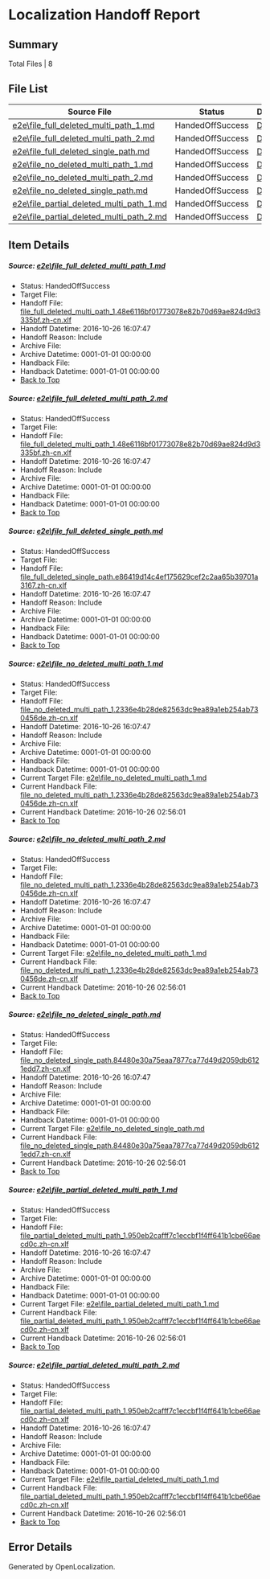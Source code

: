 # <a name='report-top'></a> Localization Handoff Report

## Summary
 Total Files | 8

## File List
 Source File | Status | Details 
 ----------- | ------ | ------- 
 [e2e\file_full_deleted_multi_path_1.md](https://github.com/OpenLocalizationTestOrg/ol-test0/blob/f694ca9a57b7894c844f1b5217e31ee124eb434a/e2e/file_full_deleted_multi_path_1.md) | HandedOffSuccess | [Details](#666558c4a253dbef3bbb99af0e9aba190bf7fdc41)
 [e2e\file_full_deleted_multi_path_2.md](https://github.com/OpenLocalizationTestOrg/ol-test0/blob/f694ca9a57b7894c844f1b5217e31ee124eb434a/e2e/file_full_deleted_multi_path_2.md) | HandedOffSuccess | [Details](#666558c4a253dbef3bbb99af0e9aba190bf7fdc42)
 [e2e\file_full_deleted_single_path.md](https://github.com/OpenLocalizationTestOrg/ol-test0/blob/f694ca9a57b7894c844f1b5217e31ee124eb434a/e2e/file_full_deleted_single_path.md) | HandedOffSuccess | [Details](#c0c668edc0b52ec2108efa5c69c709a7d79c51463)
 [e2e\file_no_deleted_multi_path_1.md](https://github.com/OpenLocalizationTestOrg/ol-test0/blob/f694ca9a57b7894c844f1b5217e31ee124eb434a/e2e/file_no_deleted_multi_path_1.md) | HandedOffSuccess | [Details](#ec525e5424e6562e56cbe56e490c05b28ed69a5a4)
 [e2e\file_no_deleted_multi_path_2.md](https://github.com/OpenLocalizationTestOrg/ol-test0/blob/f694ca9a57b7894c844f1b5217e31ee124eb434a/e2e/file_no_deleted_multi_path_2.md) | HandedOffSuccess | [Details](#ec525e5424e6562e56cbe56e490c05b28ed69a5a5)
 [e2e\file_no_deleted_single_path.md](https://github.com/OpenLocalizationTestOrg/ol-test0/blob/f694ca9a57b7894c844f1b5217e31ee124eb434a/e2e/file_no_deleted_single_path.md) | HandedOffSuccess | [Details](#97eef4d7ccaffcab5c5eed99880caca425cbbed96)
 [e2e\file_partial_deleted_multi_path_1.md](https://github.com/OpenLocalizationTestOrg/ol-test0/blob/f694ca9a57b7894c844f1b5217e31ee124eb434a/e2e/file_partial_deleted_multi_path_1.md) | HandedOffSuccess | [Details](#e1f012c490b2b99e6bd322c3518b55b5823654a17)
 [e2e\file_partial_deleted_multi_path_2.md](https://github.com/OpenLocalizationTestOrg/ol-test0/blob/f694ca9a57b7894c844f1b5217e31ee124eb434a/e2e/file_partial_deleted_multi_path_2.md) | HandedOffSuccess | [Details](#e1f012c490b2b99e6bd322c3518b55b5823654a18)

## Item Details
##### <a name='666558c4a253dbef3bbb99af0e9aba190bf7fdc41'></a> Source: [e2e\file_full_deleted_multi_path_1.md](https://github.com/OpenLocalizationTestOrg/ol-test0/blob/f694ca9a57b7894c844f1b5217e31ee124eb434a/e2e/file_full_deleted_multi_path_1.md)
* Status: HandedOffSuccess
* Target File: 
* Handoff File: [file_full_deleted_multi_path_1.48e6116bf01773078e82b70d69ae824d9d3335bf.zh-cn.xlf](https://github.com/OpenLocalizationTestOrg/ol-test0-handoff/blob/43781013f64263a744145c0baefd7eefcc662e2f/ol-handoff/OpenLocalizationTestOrg/ol-test0-zhcn/shujia/mt/file_full_deleted_multi_path_1.48e6116bf01773078e82b70d69ae824d9d3335bf.zh-cn.xlf)
* Handoff Datetime: 2016-10-26 16:07:47
* Handoff Reason: Include
* Archive File: 
* Archive Datetime: 0001-01-01 00:00:00
* Handback File: 
* Handback Datetime: 0001-01-01 00:00:00
* [Back to Top](#report-top)

##### <a name='666558c4a253dbef3bbb99af0e9aba190bf7fdc42'></a> Source: [e2e\file_full_deleted_multi_path_2.md](https://github.com/OpenLocalizationTestOrg/ol-test0/blob/f694ca9a57b7894c844f1b5217e31ee124eb434a/e2e/file_full_deleted_multi_path_2.md)
* Status: HandedOffSuccess
* Target File: 
* Handoff File: [file_full_deleted_multi_path_1.48e6116bf01773078e82b70d69ae824d9d3335bf.zh-cn.xlf](https://github.com/OpenLocalizationTestOrg/ol-test0-handoff/blob/43781013f64263a744145c0baefd7eefcc662e2f/ol-handoff/OpenLocalizationTestOrg/ol-test0-zhcn/shujia/mt/file_full_deleted_multi_path_1.48e6116bf01773078e82b70d69ae824d9d3335bf.zh-cn.xlf)
* Handoff Datetime: 2016-10-26 16:07:47
* Handoff Reason: Include
* Archive File: 
* Archive Datetime: 0001-01-01 00:00:00
* Handback File: 
* Handback Datetime: 0001-01-01 00:00:00
* [Back to Top](#report-top)

##### <a name='c0c668edc0b52ec2108efa5c69c709a7d79c51463'></a> Source: [e2e\file_full_deleted_single_path.md](https://github.com/OpenLocalizationTestOrg/ol-test0/blob/f694ca9a57b7894c844f1b5217e31ee124eb434a/e2e/file_full_deleted_single_path.md)
* Status: HandedOffSuccess
* Target File: 
* Handoff File: [file_full_deleted_single_path.e86419d14c4ef175629cef2c2aa65b39701a3167.zh-cn.xlf](https://github.com/OpenLocalizationTestOrg/ol-test0-handoff/blob/43781013f64263a744145c0baefd7eefcc662e2f/ol-handoff/OpenLocalizationTestOrg/ol-test0-zhcn/shujia/mt/file_full_deleted_single_path.e86419d14c4ef175629cef2c2aa65b39701a3167.zh-cn.xlf)
* Handoff Datetime: 2016-10-26 16:07:47
* Handoff Reason: Include
* Archive File: 
* Archive Datetime: 0001-01-01 00:00:00
* Handback File: 
* Handback Datetime: 0001-01-01 00:00:00
* [Back to Top](#report-top)

##### <a name='ec525e5424e6562e56cbe56e490c05b28ed69a5a4'></a> Source: [e2e\file_no_deleted_multi_path_1.md](https://github.com/OpenLocalizationTestOrg/ol-test0/blob/f694ca9a57b7894c844f1b5217e31ee124eb434a/e2e/file_no_deleted_multi_path_1.md)
* Status: HandedOffSuccess
* Target File: 
* Handoff File: [file_no_deleted_multi_path_1.2336e4b28de82563dc9ea89a1eb254ab730456de.zh-cn.xlf](https://github.com/OpenLocalizationTestOrg/ol-test0-handoff/blob/43781013f64263a744145c0baefd7eefcc662e2f/ol-handoff/OpenLocalizationTestOrg/ol-test0-zhcn/shujia/mt/file_no_deleted_multi_path_1.2336e4b28de82563dc9ea89a1eb254ab730456de.zh-cn.xlf)
* Handoff Datetime: 2016-10-26 16:07:47
* Handoff Reason: Include
* Archive File: 
* Archive Datetime: 0001-01-01 00:00:00
* Handback File: 
* Handback Datetime: 0001-01-01 00:00:00
* Current Target File: [e2e\file_no_deleted_multi_path_1.md](https://github.com/OpenLocalizationTestOrg/ol-test0-zhcn/blob/ee320c966a32ca05bc42e8583533565fbb6b8030/e2e/file_no_deleted_multi_path_1.md)
* Current Handback File: [file_no_deleted_multi_path_1.2336e4b28de82563dc9ea89a1eb254ab730456de.zh-cn.xlf](https://github.com/OpenLocalizationTestOrg/ol-test0-handback/blob/88e19aac0f6acdb339da2a0aedc7d068d8b197ca/ol-handback/OpenLocalizationTestOrg/ol-test0-zhcn/shujia/mt/file_no_deleted_multi_path_1.2336e4b28de82563dc9ea89a1eb254ab730456de.zh-cn.xlf)
* Current Handback Datetime: 2016-10-26 02:56:01
* [Back to Top](#report-top)

##### <a name='ec525e5424e6562e56cbe56e490c05b28ed69a5a5'></a> Source: [e2e\file_no_deleted_multi_path_2.md](https://github.com/OpenLocalizationTestOrg/ol-test0/blob/f694ca9a57b7894c844f1b5217e31ee124eb434a/e2e/file_no_deleted_multi_path_2.md)
* Status: HandedOffSuccess
* Target File: 
* Handoff File: [file_no_deleted_multi_path_1.2336e4b28de82563dc9ea89a1eb254ab730456de.zh-cn.xlf](https://github.com/OpenLocalizationTestOrg/ol-test0-handoff/blob/43781013f64263a744145c0baefd7eefcc662e2f/ol-handoff/OpenLocalizationTestOrg/ol-test0-zhcn/shujia/mt/file_no_deleted_multi_path_1.2336e4b28de82563dc9ea89a1eb254ab730456de.zh-cn.xlf)
* Handoff Datetime: 2016-10-26 16:07:47
* Handoff Reason: Include
* Archive File: 
* Archive Datetime: 0001-01-01 00:00:00
* Handback File: 
* Handback Datetime: 0001-01-01 00:00:00
* Current Target File: [e2e\file_no_deleted_multi_path_1.md](https://github.com/OpenLocalizationTestOrg/ol-test0-zhcn/blob/ee320c966a32ca05bc42e8583533565fbb6b8030/e2e/file_no_deleted_multi_path_1.md)
* Current Handback File: [file_no_deleted_multi_path_1.2336e4b28de82563dc9ea89a1eb254ab730456de.zh-cn.xlf](https://github.com/OpenLocalizationTestOrg/ol-test0-handback/blob/88e19aac0f6acdb339da2a0aedc7d068d8b197ca/ol-handback/OpenLocalizationTestOrg/ol-test0-zhcn/shujia/mt/file_no_deleted_multi_path_1.2336e4b28de82563dc9ea89a1eb254ab730456de.zh-cn.xlf)
* Current Handback Datetime: 2016-10-26 02:56:01
* [Back to Top](#report-top)

##### <a name='97eef4d7ccaffcab5c5eed99880caca425cbbed96'></a> Source: [e2e\file_no_deleted_single_path.md](https://github.com/OpenLocalizationTestOrg/ol-test0/blob/f694ca9a57b7894c844f1b5217e31ee124eb434a/e2e/file_no_deleted_single_path.md)
* Status: HandedOffSuccess
* Target File: 
* Handoff File: [file_no_deleted_single_path.84480e30a75eaa7877ca77d49d2059db6121edd7.zh-cn.xlf](https://github.com/OpenLocalizationTestOrg/ol-test0-handoff/blob/43781013f64263a744145c0baefd7eefcc662e2f/ol-handoff/OpenLocalizationTestOrg/ol-test0-zhcn/shujia/mt/file_no_deleted_single_path.84480e30a75eaa7877ca77d49d2059db6121edd7.zh-cn.xlf)
* Handoff Datetime: 2016-10-26 16:07:47
* Handoff Reason: Include
* Archive File: 
* Archive Datetime: 0001-01-01 00:00:00
* Handback File: 
* Handback Datetime: 0001-01-01 00:00:00
* Current Target File: [e2e\file_no_deleted_single_path.md](https://github.com/OpenLocalizationTestOrg/ol-test0-zhcn/blob/ee320c966a32ca05bc42e8583533565fbb6b8030/e2e/file_no_deleted_single_path.md)
* Current Handback File: [file_no_deleted_single_path.84480e30a75eaa7877ca77d49d2059db6121edd7.zh-cn.xlf](https://github.com/OpenLocalizationTestOrg/ol-test0-handback/blob/88e19aac0f6acdb339da2a0aedc7d068d8b197ca/ol-handback/OpenLocalizationTestOrg/ol-test0-zhcn/shujia/mt/file_no_deleted_single_path.84480e30a75eaa7877ca77d49d2059db6121edd7.zh-cn.xlf)
* Current Handback Datetime: 2016-10-26 02:56:01
* [Back to Top](#report-top)

##### <a name='e1f012c490b2b99e6bd322c3518b55b5823654a17'></a> Source: [e2e\file_partial_deleted_multi_path_1.md](https://github.com/OpenLocalizationTestOrg/ol-test0/blob/f694ca9a57b7894c844f1b5217e31ee124eb434a/e2e/file_partial_deleted_multi_path_1.md)
* Status: HandedOffSuccess
* Target File: 
* Handoff File: [file_partial_deleted_multi_path_1.950eb2cafff7c1eccbf1f4ff641b1cbe66aecd0c.zh-cn.xlf](https://github.com/OpenLocalizationTestOrg/ol-test0-handoff/blob/43781013f64263a744145c0baefd7eefcc662e2f/ol-handoff/OpenLocalizationTestOrg/ol-test0-zhcn/shujia/mt/file_partial_deleted_multi_path_1.950eb2cafff7c1eccbf1f4ff641b1cbe66aecd0c.zh-cn.xlf)
* Handoff Datetime: 2016-10-26 16:07:47
* Handoff Reason: Include
* Archive File: 
* Archive Datetime: 0001-01-01 00:00:00
* Handback File: 
* Handback Datetime: 0001-01-01 00:00:00
* Current Target File: [e2e\file_partial_deleted_multi_path_1.md](https://github.com/OpenLocalizationTestOrg/ol-test0-zhcn/blob/ee320c966a32ca05bc42e8583533565fbb6b8030/e2e/file_partial_deleted_multi_path_1.md)
* Current Handback File: [file_partial_deleted_multi_path_1.950eb2cafff7c1eccbf1f4ff641b1cbe66aecd0c.zh-cn.xlf](https://github.com/OpenLocalizationTestOrg/ol-test0-handback/blob/88e19aac0f6acdb339da2a0aedc7d068d8b197ca/ol-handback/OpenLocalizationTestOrg/ol-test0-zhcn/shujia/mt/file_partial_deleted_multi_path_1.950eb2cafff7c1eccbf1f4ff641b1cbe66aecd0c.zh-cn.xlf)
* Current Handback Datetime: 2016-10-26 02:56:01
* [Back to Top](#report-top)

##### <a name='e1f012c490b2b99e6bd322c3518b55b5823654a18'></a> Source: [e2e\file_partial_deleted_multi_path_2.md](https://github.com/OpenLocalizationTestOrg/ol-test0/blob/f694ca9a57b7894c844f1b5217e31ee124eb434a/e2e/file_partial_deleted_multi_path_2.md)
* Status: HandedOffSuccess
* Target File: 
* Handoff File: [file_partial_deleted_multi_path_1.950eb2cafff7c1eccbf1f4ff641b1cbe66aecd0c.zh-cn.xlf](https://github.com/OpenLocalizationTestOrg/ol-test0-handoff/blob/43781013f64263a744145c0baefd7eefcc662e2f/ol-handoff/OpenLocalizationTestOrg/ol-test0-zhcn/shujia/mt/file_partial_deleted_multi_path_1.950eb2cafff7c1eccbf1f4ff641b1cbe66aecd0c.zh-cn.xlf)
* Handoff Datetime: 2016-10-26 16:07:47
* Handoff Reason: Include
* Archive File: 
* Archive Datetime: 0001-01-01 00:00:00
* Handback File: 
* Handback Datetime: 0001-01-01 00:00:00
* Current Target File: [e2e\file_partial_deleted_multi_path_1.md](https://github.com/OpenLocalizationTestOrg/ol-test0-zhcn/blob/ee320c966a32ca05bc42e8583533565fbb6b8030/e2e/file_partial_deleted_multi_path_1.md)
* Current Handback File: [file_partial_deleted_multi_path_1.950eb2cafff7c1eccbf1f4ff641b1cbe66aecd0c.zh-cn.xlf](https://github.com/OpenLocalizationTestOrg/ol-test0-handback/blob/88e19aac0f6acdb339da2a0aedc7d068d8b197ca/ol-handback/OpenLocalizationTestOrg/ol-test0-zhcn/shujia/mt/file_partial_deleted_multi_path_1.950eb2cafff7c1eccbf1f4ff641b1cbe66aecd0c.zh-cn.xlf)
* Current Handback Datetime: 2016-10-26 02:56:01
* [Back to Top](#report-top)


## Error Details

Generated by OpenLocalization.

